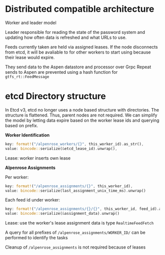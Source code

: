 # Distributed compatible architecture

Worker and leader model

Leader responsible for reading the state of the password system and updating how often data is refreshed and what URLs to use.

Feeds currently taken are held via assigned leases. If the node disconnects from etcd, it will be avaliable to for other workers to start using because their lease would expire.

They send data to the Aspen datastore and processor over Grpc
Repeat sends to Aspen are prevented using a hash function for `gtfs_rt::FeedMessage`

# etcd Directory structure

In Etcd v3, etcd no longer uses a node based structure with directories. The structure is flattened. Thus, parent nodes are not required. We can simplify the model by letting data expire based on the worker lease ids and querying based on prefix.

**Worker Identification**
```rs
key: format!("/alpenrose_workers/{}", this_worker_id).as_str(),
value: bincode::serialize(&etcd_lease_id).unwrap(),
```
Lease: worker inserts own lease

**Alpenrose Assignments**

Per worker:
```rs
key: format!("/alpenrose_assignments/{}", this_worker_id),
value: bincode::serialize(last_assignment_unix_time_ms).unwrap()
```

Each feed id under worker:
```rs
key: format!("/alpenrose_assignments/{}/{}", this_worker_id, feed_id).as_str(),
value: bincode::serialize(&assignment_data).unwrap()
```

Lease: use the worker's lease
assignment data is type `RealtimeFeedFetch`

A query for all prefixes of `/alpenrose_assignments/WORKER_ID/` can be performed to identify the tasks

Cleanup of `/alpenrose_assignments` is not required because of leases